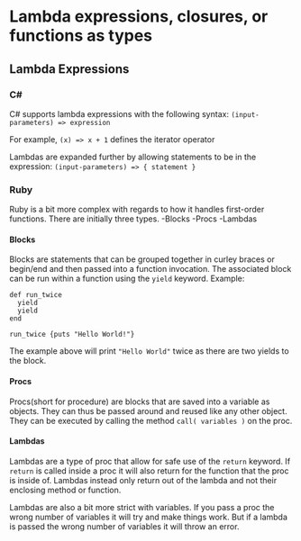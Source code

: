 # Lambda expressions, closures, or functions as types

## Lambda Expressions
### C#
C# supports lambda expressions with the following syntax: ```(input-parameters) => expression```

For example, ```(x) => x + 1``` defines the iterator operator 

Lambdas are expanded further by allowing statements to be in the expression: ```(input-parameters) => { statement }```

### Ruby

Ruby is a bit more complex with regards to how it handles first-order functions. There are initially three types.
-Blocks 
-Procs
-Lambdas

#### Blocks
Blocks are statements that can be grouped together in curley braces or begin/end and then passed into a function invocation. The associated block can be run within a function using the ```yield``` keyword.
Example:
```
def run_twice 
  yield
  yield
end

run_twice {puts "Hello World!"}
```

The example above will print ```"Hello World"``` twice as there are two yields to the block.

#### Procs
Procs(short for procedure) are blocks that are saved into a variable as objects. They can thus be passed around and reused like any other object. They can be executed by calling the method ```call( variables )``` on the proc.

#### Lambdas
Lambdas are a type of proc that allow for safe use of the ```return``` keyword. If ```return``` is called inside a proc it will also return for the function that the proc is inside of. Lambdas instead only return out of the lambda and not their enclosing method or function. 

Lambdas are also a bit more strict with variables. If you pass a proc the wrong number of variables it will try and make things work. But if a lambda is passed the wrong number of variables it will throw an error.

